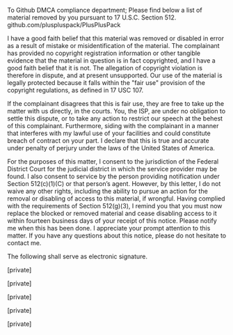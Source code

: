 To Github DMCA compliance department; Please find below a
list of material removed by you pursuant to 17 U.S.C. Section 512.
github.com/pluspluspack/PlusPlusPack

I have a good faith belief that this material was removed or disabled in
error as a result of mistake or misidentification of the material. The
complainant has provided no copyright registration information or other
tangible evidence that the material in question is in fact copyrighted, and
I have a good faith belief that it is not. The allegation of copyright
violation is therefore in dispute, and at present unsupported. Our use of
the material is legally protected because it falls within the "fair use"
provision of the copyright regulations, as defined in 17 USC 107.

If the complainant disagrees that this is fair use, they are free to take
up the matter with us directly, in the courts. You, the ISP, are under no
obligation to settle this dispute, or to take any action to restrict our
speech at the behest of this complainant. Furthermore, siding with the
complainant in a manner that interferes with my lawful use of your
facilities and could constitute breach of contract on your part. I declare
that this is true and accurate under penalty of perjury under the laws of
the United States of America.

For the purposes of this matter, I consent to the jurisdiction of the
Federal District Court for the judicial district in which the service
provider may be found. I also consent to service by the person providing
notification under Section 512(c)(1)(C) or that person’s agent. However, by
this letter, I do not waive any other rights, including the ability to
pursue an action for the removal or disabling of access to this material,
if wrongful. Having complied with the requirements of Section 512(g)(3), I
remind you that you must now replace the blocked or removed material and
cease disabling access to it within fourteen business days of your receipt
of this notice. Please notify me when this has been done. I appreciate your
prompt attention to this matter. If you have any questions about this
notice, please do not hesitate to contact me.

The following shall serve as electronic signature.

[private]

[private]

[private]

[private]

[private]
